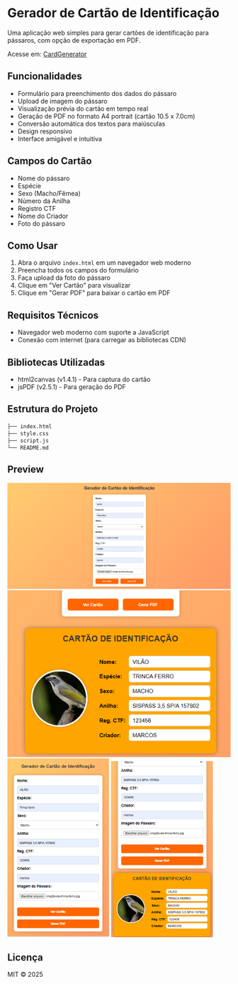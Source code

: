 # Gerador de Cartão de Identificação

Uma aplicação web simples para gerar cartões de identificação para pássaros, com opção de exportação em PDF.

Acesse em: [CardGenerator](https://ismaelsidney.github.io/cardgenerator/)

## Funcionalidades

- Formulário para preenchimento dos dados do pássaro
- Upload de imagem do pássaro
- Visualização prévia do cartão em tempo real
- Geração de PDF no formato A4 portrait (cartão 10.5 x 7.0cm)
- Conversão automática dos textos para maiúsculas
- Design responsivo
- Interface amigável e intuitiva

## Campos do Cartão

- Nome do pássaro
- Espécie
- Sexo (Macho/Fêmea)
- Número da Anilha
- Registro CTF
- Nome do Criador
- Foto do pássaro

## Como Usar

1. Abra o arquivo `index.html` em um navegador web moderno
2. Preencha todos os campos do formulário
3. Faça upload da foto do pássaro
4. Clique em "Ver Cartão" para visualizar
5. Clique em "Gerar PDF" para baixar o cartão em PDF

## Requisitos Técnicos

- Navegador web moderno com suporte a JavaScript
- Conexão com internet (para carregar as bibliotecas CDN)

## Bibliotecas Utilizadas

- html2canvas (v1.4.1) - Para captura do cartão
- jsPDF (v2.5.1) - Para geração do PDF

## Estrutura do Projeto

```
├── index.html
├── style.css
├── script.js
└── README.md
```

## Preview

![screenshot](./img/Screenshot_13.png)
![screenshot](./img/Screenshot_15.png)
![screenshot](./img/Screenshot_14.png)
![screenshot](./img/Screenshot_16.png)

## Licença

MIT © 2025
